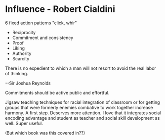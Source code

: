 ﻿# Influence - Robert Cialdini

6 fixed action patterns "click, whir"

* Reciprocity
* Commitment and consistency
* Proof
* Liking
* Authority
* Scarcity

There is no expedient to which a man will not resort to avoid the real labor of thinking.

--Sir Joshua Reynolds

Commitments should be active public and effortful.

Jigsaw teaching techniques for racial integration of classroom or for getting groups that were formerly enemies combative to work together increase harmony. A first step. Deserves more attention. I love that it integrates social encoding advantage and student as teacher and social skill development as well. Super useful.

(But which book was this covered in??)
